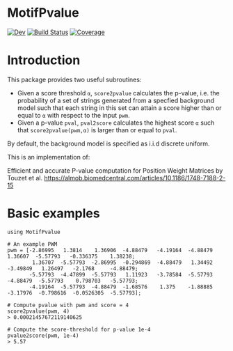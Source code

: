 # MotifPvalue

[![Dev](https://img.shields.io/badge/docs-dev-blue.svg)](https://kchu25.github.io/MotifPvalue.jl/dev)
[![Build Status](https://github.com/kchu25/MotifPvalue.jl/actions/workflows/CI.yml/badge.svg?branch=main)](https://github.com/kchu25/MotifPvalue.jl/actions/workflows/CI.yml?query=branch%3Amain)
[![Coverage](https://codecov.io/gh/kchu25/MotifPvalue.jl/branch/main/graph/badge.svg)](https://codecov.io/gh/kchu25/MotifPvalue.jl)


# Introduction
This package provides two useful subroutines:
*  Given a score threshold `α`, `score2pvalue` calculates the p-value, i.e. the probability of a set of strings generated from a specfied background model such that each string in this set can attain a score higher than or equal to `α` with respect to the input `pwm`.
* Given a p-value `pval`, `pval2score` calculates the highest score `α` such that `score2pvalue(pwm,α)` is larger than or equal to `pval`.

By default, the background model is specified as i.i.d discrete uniform.

This is an implementation of:

Efficient and accurate P-value computation for Position Weight Matrices by Touzet et al.
https://almob.biomedcentral.com/articles/10.1186/1748-7188-2-15

# Basic examples

    using MotifPvalue

    # An example PWM
    pwm = [-2.86995   1.3814    1.36906  -4.88479   -4.19164  -4.88479   1.36607  -5.57793   -0.336375    1.38238;
            1.36707  -5.57793  -2.86995  -0.294869  -4.88479   1.34492  -3.49849   1.26497   -2.1768     -4.88479;
           -5.57793  -4.47899  -5.57793   1.11923   -3.78584  -5.57793  -4.88479  -5.57793    0.798703   -5.57793;
           -4.19164  -5.57793  -4.88479  -1.68576    1.375    -1.88885  -3.17976  -0.798616  -0.0526305  -5.57793];
    
    # Compute pvalue with pwm and score = 4
    score2pvalue(pwm, 4)
    > 0.00021457672119140625

    # Compute the score-threshold for p-value 1e-4
    pvalue2score(pwm, 1e-4)
    > 5.57